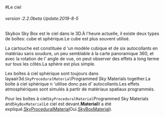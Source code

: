 #Le ciel

###### *version :2.2.0beta   Update:2019-8-5*

Skybox Sky Box est le ciel dans le 3D.À l'heure actuelle, il existe deux types de boîtes: cube et sphérique.Le cube est plus souvent utilisé.

La cartouche est constituée d 'un modèle cubique et de six autocollants en matériau sans soudure, un peu semblable à la carte panoramique 360, et avec la rotation de l' angle de vue, on peut observer des effets à long terme sur tous les côtés.La sphère est plus simple.

Les boîtes à ciel sphérique sont toujours dans layaair3d.`SkyProceduralMaterial`Programmed Sky Materials together.La boîte à ciel sphérique n 'utilise donc pas d' autocollants.Les effets atmosphériques sont simulés à partir de matériaux spatiaux programmés.

Pour les boîtes à ciel`SkyProceduralMaterial`Programmed Sky Materials and`SkyBoxMaterial`Le ciel est devant.**Material**Il a été expliqué.[SkyProceduralMaterial](https://ldc2.layabox.com/doc/?nav=zh-js-4-13-0)Oui.[SkyBoxMaterial](https://ldc2.layabox.com/doc/?nav=zh-js-4-13-1)).

